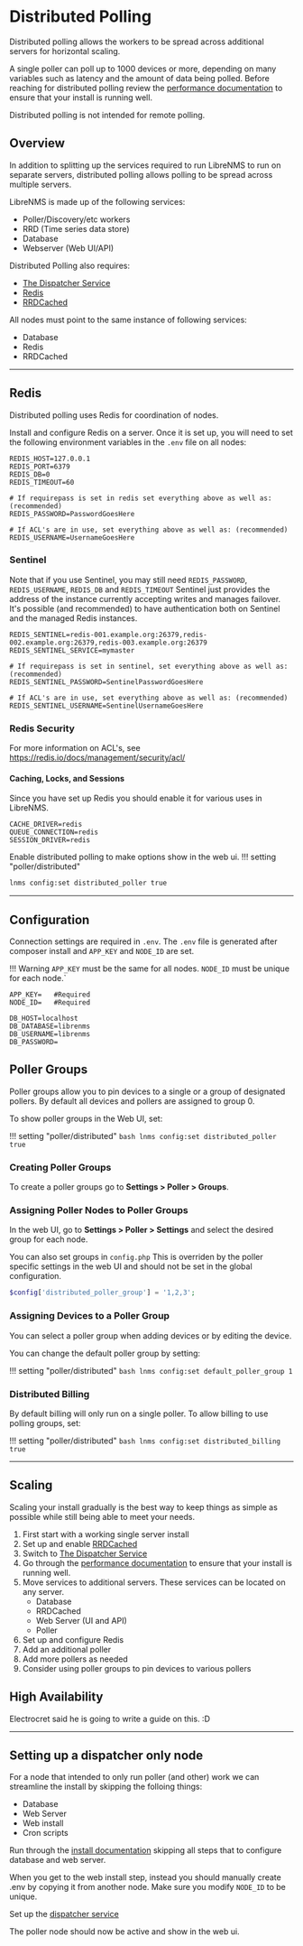 # Distributed Polling

Distributed polling allows the workers to be spread across additional
servers for horizontal scaling. 

A single poller can poll up to 1000 devices or more, depending on many
variables such as latency and the amount of data being polled.
Before reaching for distributed polling review the [performance documentation](../Support/Performance.md)
to ensure that your install is running well.

Distributed polling is not intended for remote polling.

## Overview

In addition to splitting up the services required to run LibreNMS to run
on separate servers, distributed polling allows polling to be spread
across multiple servers.

LibreNMS is made up of the following services:

- Poller/Discovery/etc workers
- RRD (Time series data store)
- Database
- Webserver (Web UI/API)

Distributed Polling also requires:

- [The Dispatcher Service](Dispatcher-Service.md)
- [Redis](#redis)
- [RRDCached](RRDCached.md)

All nodes must point to the same instance of following services:

 - Database
 - Redis
 - RRDCached

---

## Redis

Distributed polling uses Redis for coordination of nodes.

Install and configure Redis on a server.  Once it is set up, you
will need to set the following environment variables in the
`.env` file on all nodes:

```dotenv
REDIS_HOST=127.0.0.1
REDIS_PORT=6379
REDIS_DB=0
REDIS_TIMEOUT=60

# If requirepass is set in redis set everything above as well as: (recommended)
REDIS_PASSWORD=PasswordGoesHere

# If ACL's are in use, set everything above as well as: (recommended)
REDIS_USERNAME=UsernameGoesHere
```


### Sentinel

Note that if you use Sentinel, you may still need `REDIS_PASSWORD`, `REDIS_USERNAME`, `REDIS_DB` and `REDIS_TIMEOUT`
Sentinel just provides the address of the instance currently accepting writes and manages failover. 
It's possible (and recommended) to have authentication both on Sentinel and the managed Redis instances.


```dotenv
REDIS_SENTINEL=redis-001.example.org:26379,redis-002.example.org:26379,redis-003.example.org:26379
REDIS_SENTINEL_SERVICE=mymaster

# If requirepass is set in sentinel, set everything above as well as: (recommended)
REDIS_SENTINEL_PASSWORD=SentinelPasswordGoesHere

# If ACL's are in use, set everything above as well as: (recommended)
REDIS_SENTINEL_USERNAME=SentinelUsernameGoesHere
```

### Redis Security
For more information on ACL's, see <https://redis.io/docs/management/security/acl/>

#### Caching, Locks, and Sessions
Since you have set up Redis you should enable it for various uses in LibreNMS.

```dotenv
CACHE_DRIVER=redis
QUEUE_CONNECTION=redis
SESSION_DRIVER=redis
```

Enable distributed polling to make options show in the web ui.
!!! setting "poller/distributed"
```bash
lnms config:set distributed_poller true
```

---

## Configuration

Connection settings are required in `.env`. The `.env` file is
generated after composer install and `APP_KEY` and `NODE_ID` are set.

!!! Warning
    `APP_KEY` must be the same for all nodes.
    `NODE_ID` must be unique for each node.`

```dotenv
APP_KEY=   #Required
NODE_ID=   #Required

DB_HOST=localhost
DB_DATABASE=librenms
DB_USERNAME=librenms
DB_PASSWORD=
```

## Poller Groups

Poller groups allow you to pin devices to a single or a group of designated pollers.
By default all devices and pollers are assigned to group 0.

To show poller groups in the Web UI, set:

!!! setting "poller/distributed"
    ```bash
    lnms config:set distributed_poller true
    ```

### Creating Poller Groups
To create a poller groups go to **Settings > Poller > Groups**.

### Assigning Poller Nodes to Poller Groups

In the web UI, go to **Settings > Poller > Settings** and select the desired group for each node.

You can also set groups in `config.php`
This is overriden by the poller specific settings in the web UI and should not be set in the global configuration.

```php
$config['distributed_poller_group'] = '1,2,3';
```

### Assigning Devices to a Poller Group

You can select a poller group when adding devices or by editing the device.

You can change the default poller group by setting:

!!! setting "poller/distributed"
    ```bash
    lnms config:set default_poller_group 1
    ```

### Distributed Billing
By default billing will only run on a single poller.
To allow billing to use polling groups, set:

!!! setting "poller/distributed"
    ```bash
    lnms config:set distributed_billing true
    ```

---

## Scaling

Scaling your install gradually is the best way to keep things as simple as possible
while still being able to meet your needs.

1. First start with a working single server install
2. Set up and enable [RRDCached](RRDCached.md)
3. Switch to [The Dispatcher Service](Dispatcher-Service.md)
4. Go through the [performance documentation](../Support/Performance.md) to ensure that your install is running well.
5. Move services to additional servers. These services can be located on any server.
    - Database
    - RRDCached
    - Web Server (UI and API)
    - Poller
6. Set up and configure Redis
7. Add an additional poller
8. Add more pollers as needed
9. Consider using poller groups to pin devices to various pollers

## High Availability

Electrocret said he is going to write a guide on this. :D

---

## Setting up a dispatcher only node

For a node that intended to only run poller (and other) work we can streamline
the install by skipping the folloing things:

 - Database
 - Web Server
 - Web install
 - Cron scripts

Run through the [install documentation](../Installation/Install-LibreNMS.md) skipping all steps that
to configure database and web server.

When you get to the web install step, instead you should manually create .env by copying it from another node.
Make sure you modify `NODE_ID` to be unique.

Set up the [dispatcher service](Dispatcher-Service.md)

The poller node should now be active and show in the web ui.
